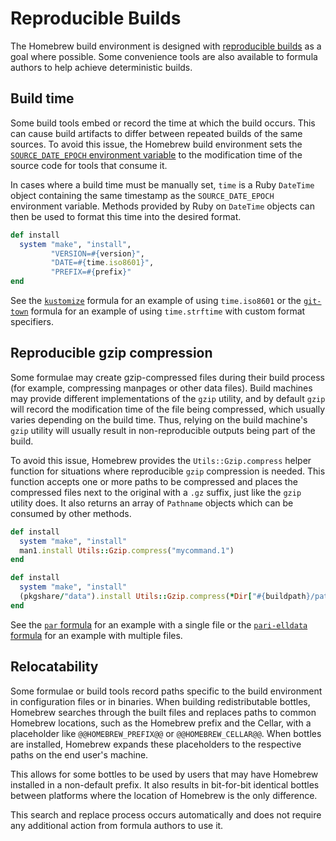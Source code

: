 # Reproducible Builds

The Homebrew build environment is designed with [reproducible builds](https://reproducible-builds.org) as a goal where possible. Some convenience tools are also available to formula authors to help achieve deterministic builds.

## Build time

Some build tools embed or record the time at which the build occurs. This can cause build artifacts to differ between repeated builds of the same sources. To avoid this issue, the Homebrew build environment sets the [`SOURCE_DATE_EPOCH` environment variable](https://reproducible-builds.org/docs/source-date-epoch/) to the modification time of the source code for tools that consume it.

In cases where a build time must be manually set, `time` is a Ruby `DateTime` object containing the same timestamp as the `SOURCE_DATE_EPOCH` environment variable. Methods provided by Ruby on `DateTime` objects can then be used to format this time into the desired format.

```ruby
def install
  system "make", "install",
         "VERSION=#{version}",
         "DATE=#{time.iso8601}",
         "PREFIX=#{prefix}"
end
```

See the [`kustomize`](https://github.com/Homebrew/homebrew-core/blob/4c911aecde3c5a1c18df8e439a70c2f03b97297c/Formula/kustomize.rb#L32) formula for an example of using `time.iso8601` or the [`git-town`](https://github.com/Homebrew/homebrew-core/blob/4c911aecde3c5a1c18df8e439a70c2f03b97297c/Formula/git-town.rb#L24) formula for an example of using `time.strftime` with custom format specifiers.

## Reproducible gzip compression

Some formulae may create gzip-compressed files during their build process (for example, compressing manpages or other data files). Build machines may provide different implementations of the `gzip` utility, and by default `gzip` will record the modification time of the file being compressed, which usually varies depending on the build time. Thus, relying on the build machine's `gzip` utility will usually result in non-reproducible outputs being part of the build.

To avoid this issue, Homebrew provides the `Utils::Gzip.compress` helper function for situations where reproducible `gzip` compression is needed. This function accepts one or more paths to be compressed and places the compressed files next to the original with a `.gz` suffix, just like the `gzip` utility does. It also returns an array of `Pathname` objects which can be consumed by other methods.

```ruby
def install
  system "make", "install"
  man1.install Utils::Gzip.compress("mycommand.1")
end
```

```ruby
def install
  system "make", "install"
  (pkgshare/"data").install Utils::Gzip.compress(*Dir["#{buildpath}/path/to/some/folder/contents/*"])
end
```

See the [`par` formula](https://github.com/Homebrew/homebrew-core/blob/09c6c09692561cfe49a04046fe2a769747d40494/Formula/par.rb#L30) for an example with a single file or the [`pari-elldata` formula](https://github.com/Homebrew/homebrew-core/blob/0d86ca42fa89759ba1ace07734778f09d18a5eb5/Formula/pari-elldata.rb#L28) for an example with multiple files.

## Relocatability

Some formulae or build tools record paths specific to the build environment in configuration files or in binaries. When building redistributable bottles, Homebrew searches through the built files and replaces paths to common Homebrew locations, such as the Homebrew prefix and the Cellar, with a placeholder like `@@HOMEBREW_PREFIX@@` or `@@HOMEBREW_CELLAR@@`. When bottles are installed, Homebrew expands these placeholders to the respective paths on the end user's machine.

This allows for some bottles to be used by users that may have Homebrew installed in a non-default prefix. It also results in bit-for-bit identical bottles between platforms where the location of Homebrew is the only difference.

This search and replace process occurs automatically and does not require any additional action from formula authors to use it.
